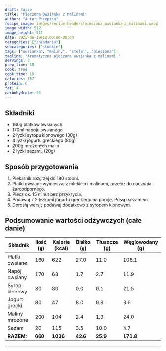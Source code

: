 ```yaml
---
draft: false
title: "Pieczona Owsianka z Malinami"
author: "Autor Przepisu"
recipe_image: images/recipe-headers/pieczona_owsianka_z_malinami.webp
image_width: 512
image_height: 512
date: 2025-06-19T12:00:00-00:00
categories: ["sniadania"]
subcategories: ["słodkie"]
tags: ["owsianka", "maliny", "stefan", "pieczona"]
tagline: "Aromatyczna pieczona owsianka z malinami!"
servings: 2
prep_time: 10
cook: true
cook_time: 15
calories: 157
protein: 6
fat: 4
carbohydrate: 26
---
```


## Składniki
- 160g płatków owsianych
- 170ml napoju owsianego
- 2 łyżki syropu klonowego (30g)
- 4 łyżki jogurtu greckiego (80g)
- 200g mrożonych malin
- 2 łyżki sezamu (20g)

## Sposób przygotowania
1. Piekarnik rozgrzej do 180 stopni.
2. Płatki owsiane wymieszaj z mlekiem i malinami, przełóż do naczynia żaroodpornego.
3. Piecz ok. 15 minut bez przykrycia.
4. Podawaj z 2 łyżkami jogurtu greckiego na porcję. Posyp sezamem.
5. Dorosłą wersję podawaj dodatkowo z syropem klonowym.

## Podsumowanie wartości odżywczych (całe danie)

| Składnik         | Ilość (g) | Kalorie (kcal) | Białko (g) | Tłuszcze (g) | Węglowodany (g) |
|------------------|-----------|---------------|------------|--------------|-----------------|
| Płatki owsiane   | 160       | 622           | 27.0       | 11.0         | 106.1           |
| Napój owsiany    | 170       | 68            | 1.7        | 2.7          | 11.9            |
| Syrop klonowy    | 30        | 80            | 0.0        | 0.1          | 21.5            |
| Jogurt grecki    | 80        | 47            | 8.0        | 0.8          | 3.6             |
| Maliny mrożone   | 200       | 104           | 2.4        | 1.3          | 24.0            |
| Sezam            | 20        | 115           | 3.5        | 10.0         | 4.7             |
| **RAZEM:**       | **660**   | **1036**      | **42.6**   | **25.9**     | **171.8**       |

---